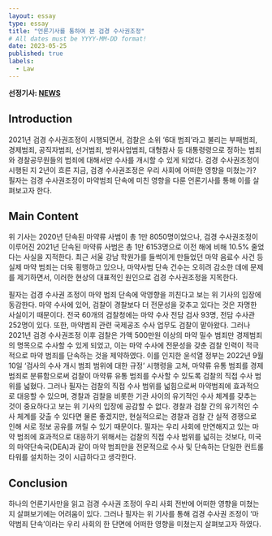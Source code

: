 ```yaml
---
layout: essay
type: essay
title: "언론기사를 통하여 본 검경 수사권조정"
# All dates must be YYYY-MM-DD format!
date: 2023-05-25
published: true
labels:
  - Law
---
```


**선정기사: [NEWS](https://www.seoul.co.kr/news/newsView.php?id=20221004002016&wlog_tag3=naver)**

## Introduction

2021년 검경 수사권조정이 시행되면서, 검찰은 소위 ‘6대 범죄’라고 불리는 부패범죄, 경제범죄, 공직자범죄, 선거범죄, 방위사업범죄, 대형참사 등 대통령령으로 정하는 범죄와 경찰공무원들의 범죄에 대해서만 수사를 개시할 수 있게 되었다. 검경 수사권조정이 시행된 지 2년이 흐른 지금, 검경 수사권조정은 우리 사회에 어떠한 영향을 미쳤는가? 필자는 검경 수사권조정이 마약범죄 단속에 미친 영향을 다룬 언론기사를 통해 이를 살펴보고자 한다. 

## Main Content

위 기사는 2020년 단속된 마약류 사범이 총 1만 8050명이었으나, 검경 수사권조정이 이루어진 2021년 단속된 마약류 사범은 총 1만 6153명으로 이전 해에 비해 10.5% 줄었다는 사실을 지적한다. 최근 서울 강남 학원가를 들썩이게 만들었던 마약 음료수 사건 등 실제 마약 범죄는 더욱 횡행하고 있으나, 마약사범 단속 건수는 오히려 감소한 데에 문제를 제기하면서, 이러한 현상의 대표적인 원인으로 검경 수사권조정을 지목한다. 

필자는 검경 수사권 조정이 마약 범죄 단속에 악영향을 끼친다고 보는 위 기사의 입장에 동감한다. 마약 수사에 있어, 검찰이 경찰보다 더 전문성을 갖추고 있다는 것은 자명한 사실이기 때문이다. 전국 60개의 검찰청에는 마약 수사 전담 검사 93명, 전담 수사관 252명이 있다. 또한, 마약범죄 관련 국제공조 수사 업무도 검찰이 맡아왔다. 그러나 2021년 검경 수사권조정 이후 검찰은 가액 500만원 이상의 마약 밀수 범죄만 경제범죄의 명목으로 수사할 수 있게 되었고, 이는 마약 수사에 전문성을 갖춘 검찰 인력이 적극적으로 마약 범죄를 단속하는 것을 제약하였다. 이를 인지한 윤석열 정부는 2022년 9월 10일 ‘검사의 수사 개시 범죄 범위에 대한 규정’ 시행령을 고쳐, 마약류 유통 범죄를 경제범죄로 분류함으로써 검찰이 마약류 유통 범죄를 수사할 수 있도록 검찰의 직접 수사 범위를 넓혔다. 그러나 필자는 검찰의 직접 수사 범위를 넓힘으로써 마약범죄에 효과적으로 대응할 수 있으며, 경찰과 검찰을 비롯한 기관 사이의 유기적인 수사 체계를 갖추는 것이 중요하다고 보는 위 기사의 입장에 공감할 수 없다. 경찰과 검찰 간의 유기적인 수사 체계를 갖출 수 있다면 물론 좋겠지만, 현실적으로는 경찰과 검찰 간 실적 경쟁으로 인해 서로 정보 공유를 꺼릴 수 있기 때문이다.  필자는 우리 사회에 만연해지고 있는 마약 범죄에 효과적으로 대응하기 위해서는 검찰의 직접 수사 범위를 넓히는 것보다, 미국의 마약단속국(DEA)과 같이 마약 범죄만을 전문적으로 수사 및 단속하는 단일한 컨트롤타워를 설치하는 것이 시급하다고 생각한다. 

## Conclusion

하나의 언론기사만을 읽고 검경 수사권 조정이 우리 사회 전반에 어떠한 영향을 미쳤는지 살펴보기에는 어려움이 있다. 그러나 필자는 위 기사를 통해 검경 수사권 조정이 ‘마약범죄 단속’이라는 우리 사회의 한 단면에 어떠한 영향을 미쳤는지 살펴보고자 하였다.
